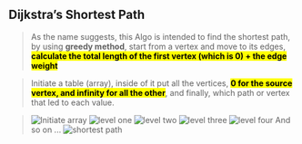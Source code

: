## Dijkstra’s Shortest Path

> As the name suggests, this Algo is intended to find the shortest path, by using **greedy method**, start from a vertex and move to its edges, <mark>**calculate the total length of the first vertex (which is 0) + the edge weight**</mark>

> Initiate a table (array), inside of it put all the vertices, <mark>**0 for the source vertex, and infinity for all the other**</mark>, and finally, which path or vertex that led to each value.

> ![Initiate array](init_array.png) ![level one](level_one.png) ![level two](level_two.png) ![level three](level_three.png) ![level four](level_four.png) And so on ... ![shortest path](shortest_path.png)
